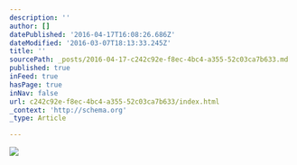 ```yaml
---
description: ''
author: []
datePublished: '2016-04-17T16:08:26.686Z'
dateModified: '2016-03-07T18:13:33.245Z'
title: ''
sourcePath: _posts/2016-04-17-c242c92e-f8ec-4bc4-a355-52c03ca7b633.md
published: true
inFeed: true
hasPage: true
inNav: false
url: c242c92e-f8ec-4bc4-a355-52c03ca7b633/index.html
_context: 'http://schema.org'
_type: Article

---
```

![](https://the-grid-user-content.s3-us-west-2.amazonaws.com/ab2c7690-3a3e-4980-b4f1-a3c424fa8a08.png)